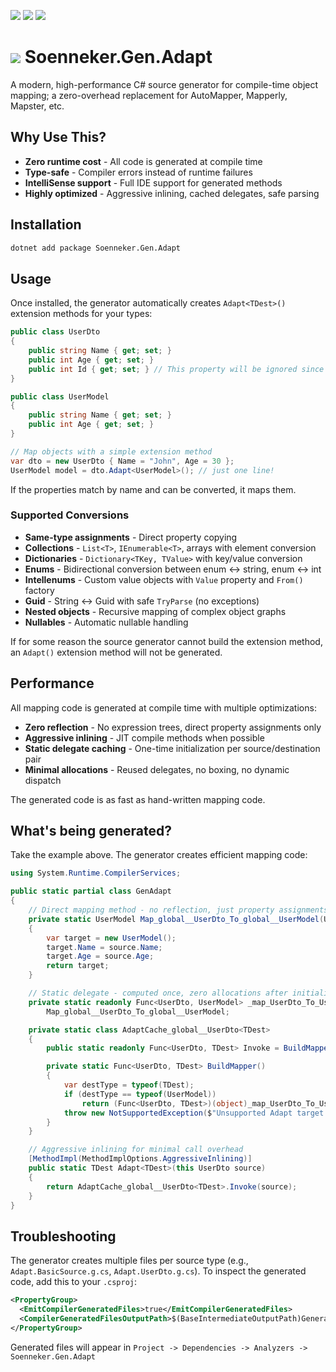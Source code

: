 ﻿[![](https://img.shields.io/nuget/v/soenneker.gen.adapt.svg?style=for-the-badge)](https://www.nuget.org/packages/soenneker.gen.adapt/)
[![](https://img.shields.io/github/actions/workflow/status/soenneker/soenneker.gen.adapt/publish-package.yml?style=for-the-badge)](https://github.com/soenneker/soenneker.gen.adapt/actions/workflows/publish-package.yml)
[![](https://img.shields.io/nuget/dt/soenneker.gen.adapt.svg?style=for-the-badge)](https://www.nuget.org/packages/soenneker.gen.adapt/)

# ![](https://user-images.githubusercontent.com/4441470/224455560-91ed3ee7-f510-4041-a8d2-3fc093025112.png) Soenneker.Gen.Adapt

A modern, high-performance C# source generator for compile-time object mapping; a zero-overhead replacement for AutoMapper, Mapperly, Mapster, etc.

## Why Use This?

- **Zero runtime cost** - All code is generated at compile time
- **Type-safe** - Compiler errors instead of runtime failures
- **IntelliSense support** - Full IDE support for generated methods
- **Highly optimized** - Aggressive inlining, cached delegates, safe parsing

## Installation

```bash
dotnet add package Soenneker.Gen.Adapt
```

## Usage

Once installed, the generator automatically creates `Adapt<TDest>()` extension methods for your types:

```csharp
public class UserDto
{
    public string Name { get; set; }
    public int Age { get; set; }
    public int Id { get; set; } // This property will be ignored since it doesn't exist in UserModel
}

public class UserModel
{
    public string Name { get; set; }
    public int Age { get; set; }
}

// Map objects with a simple extension method
var dto = new UserDto { Name = "John", Age = 30 };
UserModel model = dto.Adapt<UserModel>(); // just one line!
```

If the properties match by name and can be converted, it maps them.

### Supported Conversions

- **Same-type assignments** - Direct property copying
- **Collections** - `List<T>`, `IEnumerable<T>`, arrays with element conversion
- **Dictionaries** - `Dictionary<TKey, TValue>` with key/value conversion
- **Enums** - Bidirectional conversion between enum ↔ string, enum ↔ int
- **Intellenums** - Custom value objects with `Value` property and `From()` factory
- **Guid** - String ↔ Guid with safe `TryParse` (no exceptions)
- **Nested objects** - Recursive mapping of complex object graphs
- **Nullables** - Automatic nullable handling

If for some reason the source generator cannot build the extension method, an `Adapt()` extension method will not be generated.

## Performance

All mapping code is generated at compile time with multiple optimizations:

- **Zero reflection** - No expression trees, direct property assignments only
- **Aggressive inlining** - JIT compile methods when possible
- **Static delegate caching** - One-time initialization per source/destination pair
- **Minimal allocations** - Reused delegates, no boxing, no dynamic dispatch

The generated code is as fast as hand-written mapping code.

## What's being generated?

Take the example above. The generator creates efficient mapping code:

```csharp
using System.Runtime.CompilerServices;

public static partial class GenAdapt
{
    // Direct mapping method - no reflection, just property assignments
    private static UserModel Map_global__UserDto_To_global__UserModel(UserDto source)
    {
        var target = new UserModel();
        target.Name = source.Name;
        target.Age = source.Age;
        return target;
    }

    // Static delegate - computed once, zero allocations after initialization
    private static readonly Func<UserDto, UserModel> _map_UserDto_To_UserModel = 
        Map_global__UserDto_To_global__UserModel;

    private static class AdaptCache_global__UserDto<TDest>
    {
        public static readonly Func<UserDto, TDest> Invoke = BuildMapper();

        private static Func<UserDto, TDest> BuildMapper()
        {
            var destType = typeof(TDest);
            if (destType == typeof(UserModel))
                return (Func<UserDto, TDest>)(object)_map_UserDto_To_UserModel;
            throw new NotSupportedException($"Unsupported Adapt target type: {destType.FullName}");
        }
    }

    // Aggressive inlining for minimal call overhead
    [MethodImpl(MethodImplOptions.AggressiveInlining)]
    public static TDest Adapt<TDest>(this UserDto source)
    {
        return AdaptCache_global__UserDto<TDest>.Invoke(source);
    }
}
```

## Troubleshooting

The generator creates multiple files per source type (e.g., `Adapt.BasicSource.g.cs`, `Adapt.UserDto.g.cs`). To inspect the generated code, add this to your `.csproj`:

```xml
<PropertyGroup>
  <EmitCompilerGeneratedFiles>true</EmitCompilerGeneratedFiles>
  <CompilerGeneratedFilesOutputPath>$(BaseIntermediateOutputPath)Generated</CompilerGeneratedFilesOutputPath>
</PropertyGroup>
```

Generated files will appear in `Project -> Dependencies -> Analyzers -> Soenneker.Gen.Adapt`